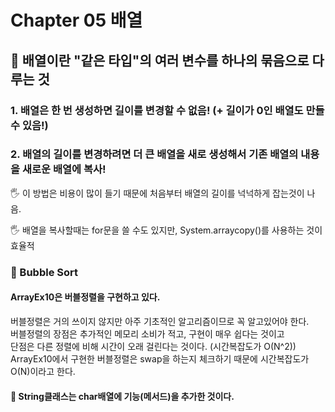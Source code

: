 # Chapter 05 배열

## 📍 배열이란 "같은 타입"의 여러 변수를 하나의 묶음으로 다루는 것

### 1. 배열은 한 번 생성하면 길이를 변경할 수 없음!  (+ 길이가 0인 배열도 만들 수 있음!)

### 2. 배열의 길이를 변경하려면 더 큰 배열을 새로 생성해서 기존 배열의 내용을 새로운 배열에 복사!

🖐 이 방법은 비용이 많이 들기 때문에 처음부터 배열의 길이를 넉넉하게 잡는것이 나음.
 
🖐 배열을 복사할때는 for문을 쓸 수도 있지만, System.arraycopy()를 사용하는 것이 효율적

### 🫧 Bubble Sort
#### ArrayEx10은 버블정렬을 구현하고 있다.
버블정렬은 거의 쓰이지 않지만 아주 기초적인 알고리즘이므로 꼭 알고있어야 한다. \
버블정렬의 장점은 추가적인 메모리 소비가 적고, 구현이 매우 쉽다는 것이고 \
단점은 다른 정렬에 비해 시간이 오래 걸린다는 것이다. (시간복잡도가 O(N^2)) \
ArrayEx10에서 구현한 버블정렬은 swap을 하는지 체크하기 때문에 시간복잡도가 O(N)이라고 한다.

#### 📖 String클래스는 char배열에 기능(메서드)을 추가한 것이다.

